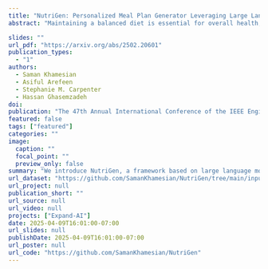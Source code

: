```yaml
---
title: "NutriGen: Personalized Meal Plan Generator Leveraging Large Language Models to Enhance Dietary and Nutritional Adherence"
abstract: "Maintaining a balanced diet is essential for overall health, yet many individuals struggle with meal planning due to nutritional complexity, time constraints, and lack of dietary knowledge. Personalized food recommendations can help address these challenges by tailoring meal plans to individual preferences, habits, and dietary restrictions. However, existing dietary recommendation systems often lack adaptability, fail to consider real-world constraints such as food ingredient availability, and require extensive user input, making them impractical for sustainable and scalable daily use. To address these limitations, we introduce NutriGen, a framework based on large language models (LLM) designed to generate personalized meal plans that align with user-defined dietary preferences and constraints. By building a personalized nutrition database and leveraging prompt engineering, our approach enables LLMs to incorporate reliable nutritional references like the USDA nutrition database while maintaining flexibility and ease of use. We demonstrate that LLMs have strong potential to generate accurate and user-friendly food recommendations, addressing key limitations in existing dietary recommendation systems by providing structured, practical, and scalable meal plans. Our evaluation shows that Llama 3.1 8B and GPT-3.5 Turbo achieve the lowest percentage errors of 1.55% and 3.6%, respectively, producing meal plans that closely align with user-defined caloric targets while minimizing deviation and improving precision. Additionally, we compared the performance of DeepSeek V3 against several established models to evaluate its potential in personalized nutrition planning."

slides: ""
url_pdf: "https://arxiv.org/abs/2502.20601"
publication_types:
  - "1"
authors:
  - Saman Khamesian
  - Asiful Arefeen
  - Stephanie M. Carpenter
  - Hassan Ghasemzadeh
doi: 
publication: "The 47th Annual International Conference of the IEEE Engineering in Medicine and Biology Society (EMBC), July 14–17, 2025, Copenhagen, Denmark."
featured: false
tags: ["featured"]
categories: ""
image:
  caption: ""
  focal_point: ""
  preview_only: false
summary: "We introduce NutriGen, a framework based on large language models (LLM) designed to generate personalized meal plans that align with user-defined dietary preferences and constraints."
url_dataset: "https://github.com/SamanKhamesian/NutriGen/tree/main/input"
url_project: null
publication_short: ""
url_source: null
url_video: null
projects: ["Expand-AI"]
date: 2025-04-09T16:01:00-07:00
url_slides: null
publishDate: 2025-04-09T16:01:00-07:00
url_poster: null
url_code: "https://github.com/SamanKhamesian/NutriGen"
---
```

